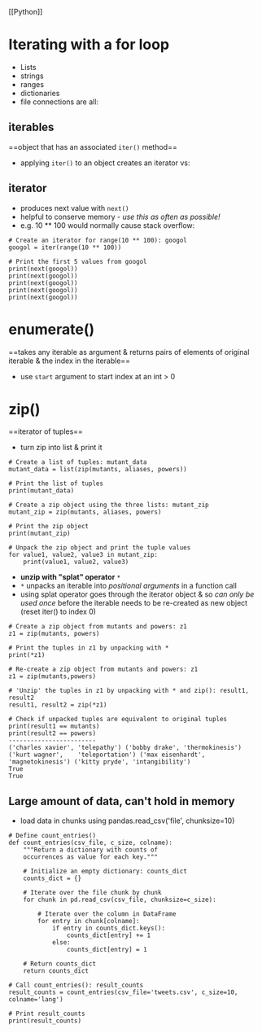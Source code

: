 [[Python]]
# Iterating with a for loop
- Lists
- strings
- ranges
- dictionaries
- file connections 
are all:
## iterables
==object that has an associated `iter()` method==
-   applying `iter()` to an object creates an iterator
vs:
## iterator
- produces next value with `next()`
- helpful to conserve memory - *use this as often as possible!*
- e.g. 10 ** 100 would normally cause stack overflow:
```
# Create an iterator for range(10 ** 100): googol
googol = iter(range(10 ** 100))

# Print the first 5 values from googol
print(next(googol))
print(next(googol))
print(next(googol))
print(next(googol))
print(next(googol))
```

# enumerate()
==takes any iterable as argument & returns pairs of elements of original iterable & the index in the iterable==
- use `start` argument to start index at an int > 0

# zip()
==iterator of tuples==
- turn zip into list & print it
```
# Create a list of tuples: mutant_data
mutant_data = list(zip(mutants, aliases, powers))

# Print the list of tuples
print(mutant_data)

# Create a zip object using the three lists: mutant_zip
mutant_zip = zip(mutants, aliases, powers)

# Print the zip object
print(mutant_zip)

# Unpack the zip object and print the tuple values
for value1, value2, value3 in mutant_zip:
    print(value1, value2, value3)
```
- **unzip with "splat" operator** `*`
- `*` unpacks an iterable into *positional arguments* in a function call
- using splat operator goes through the iterator object & so *can only be used once* before the iterable needs to be re-created as new object (reset iter() to index 0)
```
# Create a zip object from mutants and powers: z1
z1 = zip(mutants, powers)

# Print the tuples in z1 by unpacking with *
print(*z1)

# Re-create a zip object from mutants and powers: z1
z1 = zip(mutants,powers)

# 'Unzip' the tuples in z1 by unpacking with * and zip(): result1, result2
result1, result2 = zip(*z1)

# Check if unpacked tuples are equivalent to original tuples
print(result1 == mutants)
print(result2 == powers)
------------------------
('charles xavier', 'telepathy') ('bobby drake', 'thermokinesis') ('kurt wagner',    'teleportation') ('max eisenhardt', 'magnetokinesis') ('kitty pryde', 'intangibility')
True
True
```

## Large amount of data, can't hold in memory
- load data in chunks using pandas.read_csv('file', chunksize=10)
```
# Define count_entries()
def count_entries(csv_file, c_size, colname):
    """Return a dictionary with counts of
    occurrences as value for each key."""
    
    # Initialize an empty dictionary: counts_dict
    counts_dict = {}

    # Iterate over the file chunk by chunk
    for chunk in pd.read_csv(csv_file, chunksize=c_size):

        # Iterate over the column in DataFrame
        for entry in chunk[colname]:
            if entry in counts_dict.keys():
                counts_dict[entry] += 1
            else:
                counts_dict[entry] = 1

    # Return counts_dict
    return counts_dict

# Call count_entries(): result_counts
result_counts = count_entries(csv_file='tweets.csv', c_size=10, colname='lang')

# Print result_counts
print(result_counts)
```
